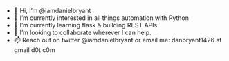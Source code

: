 - 👋 Hi, I’m @iamdanielbryant
- 👀 I’m currently interested in all things automation with Python
- 🌱 I’m currently learning flask & building REST APIs.
- 💞️ I’m looking to collaborate wherever I can help.
- 📫 Reach out on twitter @iamdanielbryant or email me: danbryant1426 at gmail d0t c0m

<!---
iamdanielbryant/iamdanielbryant is a ✨ special ✨ repository because its `README.md` (this file) appears on your GitHub profile.
You can click the Preview link to take a look at your changes.
--->
